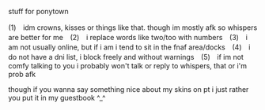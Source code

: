 stuff for ponytown

(1)　idm crowns, kisses or things like that. though im mostly afk so whispers are better for me　(2)　i replace words like two/too with numbers　(3)　i am not usually online, but if i am i tend to sit in the fnaf area/docks　(4)　i do not have a dni list, i block freely and without warnings　(5)　if im not comfy talking to you i probably won't talk or reply to whispers, that or i'm prob afk 

though if you wanna say something nice about my skins on pt i just rather you put it in my guestbook ^_^ 
<!---
oIdsport/oIdsport is a ✨ special ✨ repository because its `README.md` (this file) appears on your GitHub profile.
You can click the Preview link to take a look at your changes.
--->
